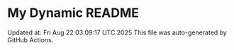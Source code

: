 # My Dynamic README
Updated at: Fri Aug 22 03:09:17 UTC 2025
This file was auto-generated by GitHub Actions.
